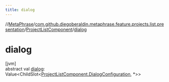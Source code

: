 ```yaml
---
title: dialog
---
```

//[MetaPhrase](../../../index.html)/[com.github.diegoberaldin.metaphrase.feature.projects.list.presentation](../index.html)/[ProjectListComponent](index.html)/[dialog](dialog.html)



# dialog



[jvm]\
abstract val [dialog](dialog.html): Value&lt;ChildSlot&lt;[ProjectListComponent.DialogConfiguration](-dialog-configuration/index.html), *&gt;&gt;




